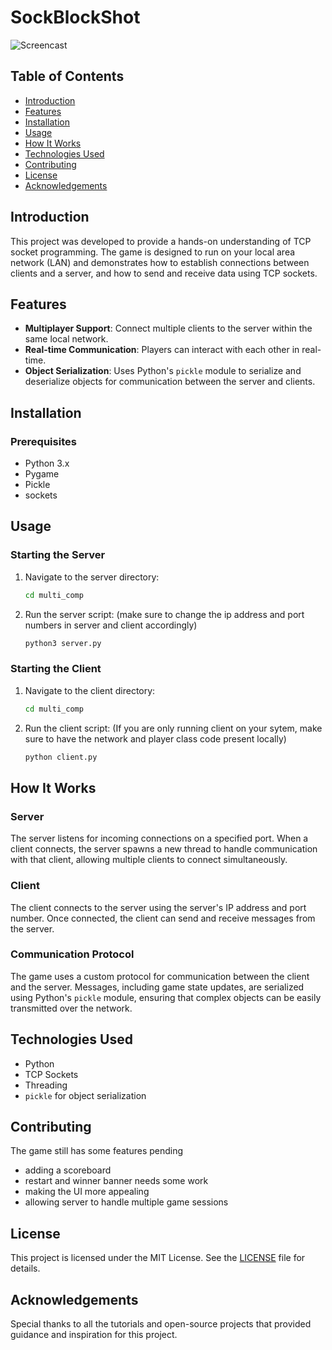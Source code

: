# SockBlockShot

![Screencast](https://github.com/tren03/pyg/assets/82367813/bdbd9769-42c9-4f04-b3eb-273510c6c0e6)

## Table of Contents
- [Introduction](#introduction)
- [Features](#features)
- [Installation](#installation)
- [Usage](#usage)
- [How It Works](#how-it-works)
- [Technologies Used](#technologies-used)
- [Contributing](#contributing)
- [License](#license)
- [Acknowledgements](#acknowledgements)

## Introduction
This project was developed to provide a hands-on understanding of TCP socket programming. The game is designed to run on your local area network (LAN) and demonstrates how to establish connections between clients and a server, and how to send and receive data using TCP sockets.

## Features
- **Multiplayer Support**: Connect multiple clients to the server within the same local network.
- **Real-time Communication**: Players can interact with each other in real-time.
- **Object Serialization**: Uses Python's `pickle` module to serialize and deserialize objects for communication between the server and clients.

## Installation
### Prerequisites
- Python 3.x
- Pygame
- Pickle
- sockets

## Usage
### Starting the Server
1. Navigate to the server directory:
    ```sh
    cd multi_comp
    ```
2. Run the server script: (make sure to change the ip address and port numbers in server and client accordingly)
    ```sh
    python3 server.py
    ```

### Starting the Client
1. Navigate to the client directory:
    ```sh
    cd multi_comp
    ```
2. Run the client script: (If you are only running client on your sytem, make sure to have the network and player class code present locally)
    ```sh
    python client.py
    ```

## How It Works
### Server
The server listens for incoming connections on a specified port. When a client connects, the server spawns a new thread to handle communication with that client, allowing multiple clients to connect simultaneously.

### Client
The client connects to the server using the server's IP address and port number. Once connected, the client can send and receive messages from the server.

### Communication Protocol
The game uses a custom protocol for communication between the client and the server. Messages, including game state updates, are serialized using Python's `pickle` module, ensuring that complex objects can be easily transmitted over the network.

## Technologies Used
- Python
- TCP Sockets
- Threading
- `pickle` for object serialization

## Contributing
The game still has some features pending
- adding a scoreboard
- restart and winner banner needs some work
- making the UI more appealing
- allowing server to handle multiple game sessions

## License
This project is licensed under the MIT License. See the [LICENSE](LICENSE) file for details.

## Acknowledgements
Special thanks to all the tutorials and open-source projects that provided guidance and inspiration for this project.
